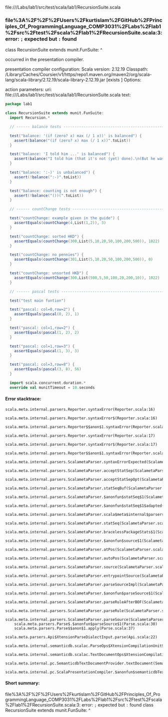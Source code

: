 file://<WORKSPACE>/Labs/lab1/src/test/scala/lab1/RecursionSuite.scala
### file%3A%2F%2F%2FUsers%2Fkurtislam%2FGitHub%2FPrinciples_Of_ProgrammingLanguage_COMP3031%2FLabs%2Flab1%2Fsrc%2Ftest%2Fscala%2Flab1%2FRecursionSuite.scala:3: error: `;` expected but `:` found
class RecursionSuite extends munit.FunSuite:
                                           ^

occurred in the presentation compiler.

presentation compiler configuration:
Scala version: 2.12.19
Classpath:
<HOME>/Library/Caches/Coursier/v1/https/repo1.maven.org/maven2/org/scala-lang/scala-library/2.12.19/scala-library-2.12.19.jar [exists ]
Options:



action parameters:
uri: file://<WORKSPACE>/Labs/lab1/src/test/scala/lab1/RecursionSuite.scala
text:
```scala
package lab1

class RecursionSuite extends munit.FunSuite:
  import Recursion.*

  // ------ balance tests -----------------------------------------------------

  test("balance: '(if (zero? x) max (/ 1 x))' is balanced") {
    assert(balance("(if (zero? x) max (/ 1 x))".toList))
  }

  test("balance: 'I told him ...' is balanced") {
    assert(balance("I told him (that it's not (yet) done).\n(But he wasn't listening)".toList))
  }

  test("balance: ':-)' is unbalanced") {
    assert(!balance(":-)".toList))
  }

  test("balance: counting is not enough") {
    assert(!balance("())(".toList))
  }

  // ------ countChange tests -------------------------------------------------

  test("countChange: example given in the guide") {
    assertEquals(countChange(4,List(1,2)), 3)
  }

  test("countChange: sorted HKD") {
    assertEquals(countChange(300,List(5,10,20,50,100,200,500)), 1022)
  }

  test("countChange: no pennies") {
    assertEquals(countChange(301,List(5,10,20,50,100,200,500)), 0)
  }

  test("countChange: unsorted HKD") {
    assertEquals(countChange(300,List(500,5,50,100,20,200,10)), 1022)
  }

  // ------ pascal tests ------------------------------------------------------

  test("test main funtion")

  test("pascal: col=0,row=2") {
    assertEquals(pascal(0, 2), 1)
  }

  test("pascal: col=1,row=2") {
    assertEquals(pascal(1, 2), 2)
  }

  test("pascal: col=1,row=3") {
    assertEquals(pascal(1, 3), 3)
  }

  test("pascal: col=3,row=8") {
    assertEquals(pascal(3, 8), 56)
  }

  import scala.concurrent.duration.*
  override val munitTimeout = 10.seconds

```



#### Error stacktrace:

```
scala.meta.internal.parsers.Reporter.syntaxError(Reporter.scala:16)
	scala.meta.internal.parsers.Reporter.syntaxError$(Reporter.scala:16)
	scala.meta.internal.parsers.Reporter$$anon$1.syntaxError(Reporter.scala:22)
	scala.meta.internal.parsers.Reporter.syntaxError(Reporter.scala:17)
	scala.meta.internal.parsers.Reporter.syntaxError$(Reporter.scala:17)
	scala.meta.internal.parsers.Reporter$$anon$1.syntaxError(Reporter.scala:22)
	scala.meta.internal.parsers.ScalametaParser.syntaxErrorExpected(ScalametaParser.scala:394)
	scala.meta.internal.parsers.ScalametaParser.acceptStatSep(ScalametaParser.scala:450)
	scala.meta.internal.parsers.ScalametaParser.acceptStatSepOpt(ScalametaParser.scala:452)
	scala.meta.internal.parsers.ScalametaParser.statSeqBuf(ScalametaParser.scala:4107)
	scala.meta.internal.parsers.ScalametaParser.$anonfun$statSeq$1(ScalametaParser.scala:4096)
	scala.meta.internal.parsers.ScalametaParser.$anonfun$statSeq$1$adapted(ScalametaParser.scala:4096)
	scala.meta.internal.parsers.ScalametaParser.scala$meta$internal$parsers$ScalametaParser$$listBy(ScalametaParser.scala:562)
	scala.meta.internal.parsers.ScalametaParser.statSeq(ScalametaParser.scala:4096)
	scala.meta.internal.parsers.ScalametaParser.bracelessPackageStats$1(ScalametaParser.scala:4285)
	scala.meta.internal.parsers.ScalametaParser.$anonfun$source$1(ScalametaParser.scala:4288)
	scala.meta.internal.parsers.ScalametaParser.atPos(ScalametaParser.scala:325)
	scala.meta.internal.parsers.ScalametaParser.autoPos(ScalametaParser.scala:369)
	scala.meta.internal.parsers.ScalametaParser.source(ScalametaParser.scala:4264)
	scala.meta.internal.parsers.ScalametaParser.entrypointSource(ScalametaParser.scala:4291)
	scala.meta.internal.parsers.ScalametaParser.parseSourceImpl(ScalametaParser.scala:119)
	scala.meta.internal.parsers.ScalametaParser.$anonfun$parseSource$1(ScalametaParser.scala:116)
	scala.meta.internal.parsers.ScalametaParser.parseRuleAfterBOF(ScalametaParser.scala:58)
	scala.meta.internal.parsers.ScalametaParser.parseRule(ScalametaParser.scala:53)
	scala.meta.internal.parsers.ScalametaParser.parseSource(ScalametaParser.scala:116)
	scala.meta.parsers.Parse$.$anonfun$parseSource$1(Parse.scala:30)
	scala.meta.parsers.Parse$$anon$1.apply(Parse.scala:37)
	scala.meta.parsers.Api$XtensionParseDialectInput.parse(Api.scala:22)
	scala.meta.internal.semanticdb.scalac.ParseOps$XtensionCompilationUnitSource.toSource(ParseOps.scala:15)
	scala.meta.internal.semanticdb.scalac.TextDocumentOps$XtensionCompilationUnitDocument.toTextDocument(TextDocumentOps.scala:161)
	scala.meta.internal.pc.SemanticdbTextDocumentProvider.textDocument(SemanticdbTextDocumentProvider.scala:54)
	scala.meta.internal.pc.ScalaPresentationCompiler.$anonfun$semanticdbTextDocument$1(ScalaPresentationCompiler.scala:469)
```
#### Short summary: 

file%3A%2F%2F%2FUsers%2Fkurtislam%2FGitHub%2FPrinciples_Of_ProgrammingLanguage_COMP3031%2FLabs%2Flab1%2Fsrc%2Ftest%2Fscala%2Flab1%2FRecursionSuite.scala:3: error: `;` expected but `:` found
class RecursionSuite extends munit.FunSuite:
                                           ^
